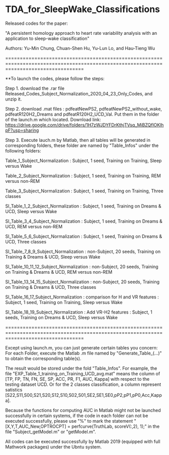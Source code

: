 # TDA_for_SleepWake_Classifications
Released codes for the paper:  

"A persistent homology approach to heart rate variability analysis with an application to sleep-wake classification"

Authors: Yu-Min Chung, Chuan-Shen Hu, Yu-Lun Lo, and Hau-Tieng Wu

=======================================================================================================================================

**To launch the codes, please follow the steps:

Step 1. download the .rar file Released_Codes_Subject_Normalization_2020_04_23_Only_Codes, and unzip it.

Step 2. download .mat files : pdfeatNewPS2, pdfeatNewPS2_without_wake, pdfeatR120H2_Dreams and pdfeatR120H2_UCD_Val. Put them in the folder of the launch.m which located. Download link: https://drive.google.com/drive/folders/1H7zWJDYFDrKthjTVsq_MiBZQflOKlhpF?usp=sharing

Step 3. Execute lauch.m by Matlab, then all tables will be generated in corresponding folders, these folder are named by "Table_Infos" under the following folders:

Table_1_Subject_Normalization                                 : Subject, 1 seed, Training on Training, Sleep versus Wake

Table_2_Subject_Normalization                                 : Subject, 1 seed, Training on Training, REM versus non-REM

Table_3_Subject_Normalization                                 : Subject, 1 seed, Training on Training, Three classes

SI_Table_1_2_Subject_Normalization                            : Subject, 1 seed, Training on Dreams & UCD, Sleep versus Wake

SI_Table_3_4_Subject_Normalization                            : Subject, 1 seed, Training on Dreams & UCD, REM versus non-REM

SI_Table_5_6_Subject_Normalization                            : Subject, 1 seed, Training on Dreams & UCD, Three classes 

SI_Table_7_8_9_Subject_Normalization                          : non-Subject, 20 seeds, Training on Training & Dreams & UCD, Sleep versus Wake

SI_Table_10_11_12_Subject_Normalization                       : non-Subject, 20 seeds, Training on Training & Dreams & UCD, REM versus non-REM

SI_Table_13_14_15_Subject_Normalization                       : non-Subject, 20 seeds, Training on Training & Dreams & UCD, Three classes

SI_Table_16_17_Subject_Normalization                          : comparison for H and VR features : Subject, 1 seed, Training on Training, Sleep versus Wake

SI_Table_18_19_Subject_Normalization                          : Add VR-H2 features : Subject, 1 seeds, Training on Dreams & UCD, Sleep versus Wake

=======================================================================================================================================

Except using launch.m, you can just generate certain tables you concern: For each Folder, execute the Matlab .m file named by "Generate_Table_(...)" to obtain the corresponding table(s). 

The result would be stored under the fold "Table_Infos". For example, the file "EXP_Table_1_training_on_Training_UCD_avg.mat" means the column of  [TP, FP, TN, FN, SE, SP, ACC, PR, F1, AUC, Kappa] with respect to the testing dataset UCD. Or for the 2 classes classification, a column represent satistics [S22,S11,S00,S21,S20,S12,S10,S02,S01,SE2,SE1,SE0,pP2,pP1,pP0,Acc,Kappa].

Because the functions for computing AUC in Matlab might not be launched successfully in certain systems, if the code in each folder can not be executed successfully, please use "%" to mark the statement "[X,Y,T,AUC_New,OPTROCPT] = perfcurve(TruthLab, scoreV(:,2), 1);" in the file "Subject_getModel.m" or "getModel.m".

All codes can be executed successfully by Matlab 2019 (equipped with full Mathwork packages) under the Ubntu system.
